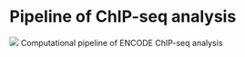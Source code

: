 # Pipeline of ChIP-seq analysis

<img src="https://github.com/chpngyu/pipeline-of-chip-seq/blob/master/data/pipeline.png">
Computational pipeline of ENCODE ChIP-seq analysis
